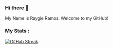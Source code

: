 ### Hi there 👋
My Name is Raygie Ramos. Welcome to my GitHub!

### My Stats :

[![GitHub Streak](https://github-readme-streak-stats.herokuapp.com?user=raygie&theme=tokyonight&date_format=M%20j%5B%2C%20Y%5D)](https://git.io/streak-stats)

<!--
**raygie/raygie** is a ✨ _special_ ✨ repository because its `README.md` (this file) appears on your GitHub profile.

Here are some ideas to get you started:

- 🔭 I’m currently working on ...
- 🌱 I’m currently learning ...
- 👯 I’m looking to collaborate on ...
- 🤔 I’m looking for help with ...
- 💬 Ask me about ...
- 📫 How to reach me: ...
- 😄 Pronouns: ...
- ⚡ Fun fact: ...
-->
